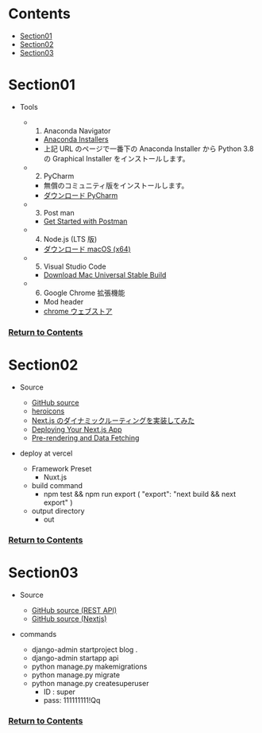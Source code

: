 <a id="contents"></a>

# Contents

- [Section01](#sec01)
- [Section02](#sec02)
- [Section03](#sec03)

<a id="sec01"></a>

# Section01

- Tools

  - 1. Anaconda Navigator
    - [Anaconda Installers](https://www.anaconda.com/products/individual)
    - 上記 URL のページで一番下の Anaconda Installer から Python 3.8 の Graphical Installer をインストールします。
  - 2. PyCharm
    - 無償のコミュニティ版をインストールします。
    - [ダウンロード PyCharm](https://www.jetbrains.com/ja-jp/pycharm/download/#section=mac)
  - 3.  Post man
    - [Get Started with Postman](https://www.postman.com/)
  - 4. Node.js (LTS 版)
    - [ダウンロード macOS (x64)](https://nodejs.org/ja/)
  - 5. Visual Studio Code
    - [Download Mac Universal Stable Build](https://code.visualstudio.com/)
  - 6. Google Chrome 拡張機能
    - Mod header
    - [chrome ウェブストア](https://chrome.google.com/webstore/detail/modheader/idgpnmonknjnojddfkpgkljpfnnfcklj?hl=ja)

### [Return to Contents](#contents)

<a id="sec02"></a>

# Section02

- Source

  - [GitHub source](https://github.com/GomaGoma676/nextjs-testing)
  - [heroicons](https://heroicons.dev/)
  - [Next.js のダイナミックルーティングを実装してみた](https://qiita.com/mt_816/items/d4e685953afa4906dd38)
  - [Deploying Your Next.js App](https://nextjs.org/learn/basics/deploying-nextjs-app/deploy)
  - [Pre-rendering and Data Fetching](https://nextjs.org/learn/basics/data-fetching/blog-data)

- deploy at vercel
  - Framework Preset
    - Nuxt.js
  - build command
    - npm test && npm run export ( "export": "next build && next export" )
  - output directory
    - out

### [Return to Contents](#contents)

<a id="sec03"></a>

# Section03

- Source

  - [GitHub source (REST API)](https://github.com/GomaGoma676/blog_prj.git)
  - [GitHub source (Nextjs)](https://github.com/GomaGoma676/nextjs-testing-blog.git)

- commands
  - django-admin startproject blog .
  - django-admin startapp api
  - python manage.py makemigrations
  - python manage.py migrate
  - python manage.py createsuperuser
    - ID : super
    - pass: 111111111!Qq

### [Return to Contents](#contents)
